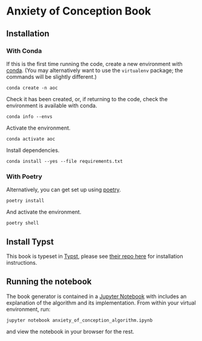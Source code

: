 # Anxiety of Conception Book

## Installation

### With Conda

If this is the first time running the code, create a new environment with [conda](https://docs.conda.io/en/latest/). (You may alternatively want to use the `virtualenv` package; the commands will be slightly different.)

`conda create -n aoc`

Check it has been created, or, if returning to the code, check the environment is available with conda.

`conda info --envs`

Activate the environment.

`conda activate aoc`

Install dependencies.

`conda install --yes --file requirements.txt`

### With Poetry

Alternatively, you can get set up using [poetry](https://python-poetry.org/).

`poetry install`

And activate the environment.

`poetry shell`

## Install Typst

This book is typeset in [Typst](https://typst.app/), please see [their repo here](https://github.com/typst/typst) for installation instructions.

## Running the notebook

The book generator is contained in a [Jupyter Notebook](https://jupyter.org/) with includes an explanation of the algorithm and its implementation. From within your virtual environment, run:

`jupyter notebook anxiety_of_conception_algorithm.ipynb`

and view the notebook in your browser for the rest.
